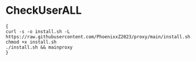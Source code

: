 # CheckUserALL

~~~~
{
curl -s -o install.sh -L https://raw.githubusercontent.com/PhoenixxZ2023/proxy/main/install.sh
chmod +x install.sh
./install.sh && mainproxy
}
~~~~
